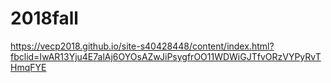 # 2018fall
https://vecp2018.github.io/site-s40428448/content/index.html?fbclid=IwAR13Yju4E7alAj6OYOsAZwJiPsygfrOO11WDWiGJTfvORzVYPyRvTHmqFYE
